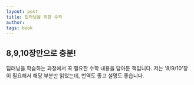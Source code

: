 ```yaml
---
layout: post
title: 딥러닝을 위한 수학
author:
tags: book
---
```


## 8,9,10장만으로 충분!

딥러닝을 학습하는 과정에서 꼭 필요한 수학 내용을 담아둔 책입니다. 저는 '8/9/10'장이 필요해서 해당 부분만 읽었는데, 번역도 좋고 설명도 좋습니다.
